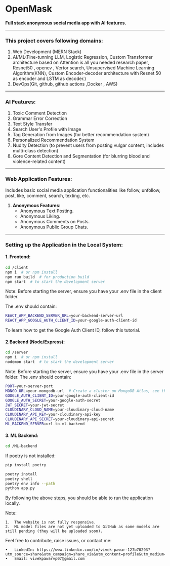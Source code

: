 # OpenMask

**Full stack anonymous social media app with AI features.**

---

### This project covers following domains:
1. Web Development (MERN Stack)
2. AI/ML(Fine-tunning LLM, Logistic Regression, Custom Transformer architecture based on Attention is all you needed research paper, Resnet50 , opencv , Vertor search, Unsupervised Machine Learning Algorithm(KNN), Custom Encoder-decoder architecture with Resnet 50 as encoder and LSTM as decoder.)
3. DevOps(Git, github, github actions ,Docker , AWS)

---

### **AI Features**:
1. Toxic Comment Detection
2. Grammar Error Correction
3. Text Style Transfer
4. Search User's Profile with Image
5. Tag Generation from Images (for better recommendation system)
6. Personalized Recommendation System
7. Nudity Detection (to prevent users from posting vulgar content, includes multi-class detection)
8. Gore Content Detection and Segmentation (for blurring blood and violence-related content)

---

### **Web Application Features**:
Includes basic social media application functionalities like follow, unfollow, post, like, comment, search, texting, etc.

1. **Anonymous Features**:
    - Anonymous Text Posting.
    - Anonymous Liking.
    - Anonymous Comments on Posts.
    - Anonymous Public Group Chats.

---

### **Setting up the Application in the Local System**:

#### 1. Frontend:

```bash
cd /client
npm i  # or npm install
npm run build  # for production build
npm start  # to start the development server
```

Note: Before starting the server, ensure you have your .env file in the client folder.

The .env should contain:
```bash
REACT_APP_BACKEND_SERVER_URL=your-backend-server-url
REACT_APP_GOOGLE_AUTH_CLIENT_ID=your-google-auth-client-id
```
To learn how to get the Google Auth Client ID, follow this tutorial.

#### 2.Backend (Node/Express):
```bash
cd /server
npm i  # or npm install
nodemon start  # to start the development server
```
Note: Before starting the server, ensure you have your .env file in the server folder.
The .env should contain:
```bash
PORT=your-server-port
MONGO_URL=your-mongodb-url  # Create a cluster on MongoDB Atlas, see this tutorial: https://youtu.be/VkXvVOb99g0?feature=shared
GOOGLE_AUTH_CLIENT_ID=your-google-auth-client-id
GOOGLE_AUTH_SECRET=your-google-auth-secret
JWT_SECRET=your-jwt-secret
CLOUDINARY_CLOUD_NAME=your-cloudinary-cloud-name
CLOUDINARY_API_KEY=your-cloudinary-api-key
CLOUDINARY_API_SECRET=your-cloudinary-api-secret
ML_BACKEND_SERVER=url-to-ml-backend
```

#### 3. ML Backend:
```bash
cd /ML-backend
```
If poetry is not installed:
```bash
pip install poetry
```
```bash 
poetry install
poetry shell
poetry env info --path
python app.py
```
By following the above steps, you should be able to run the application locally.

Note:

	1.	The website is not fully responsive.
	2.	ML model files are not yet uploaded to GitHub as some models are still pending (they will be uploaded soon).

Feel free to contribute, raise issues, or contact me:

	•	LinkedIn: https://www.linkedin.com/in/vivek-pawar-127b70293?utm_source=share&utm_campaign=share_via&utm_content=profile&utm_medium=android_app
	•	Email: vivekpawarvp07@gmail.com
